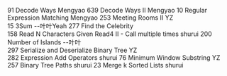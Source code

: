   
  91	Decode Ways	   Mengyao
  639 Decode Ways II   Mengyao
	10	Regular Expression Matching	 Mengyao
	253	Meeting Rooms II 	YZ	
	15	3Sum	--叶叶Yeah
	277	Find the Celebrity 	
	158	Read N Characters Given Read4 II - Call multiple times shurui
	200	Number of Islands --叶叶	
	297	Serialize and Deserialize Binary Tree    YZ		
	282	Expression Add Operators	shurui
	76	Minimum Window Substring	YZ
	257	Binary Tree Paths shurui
	23	Merge k Sorted Lists	shurui
